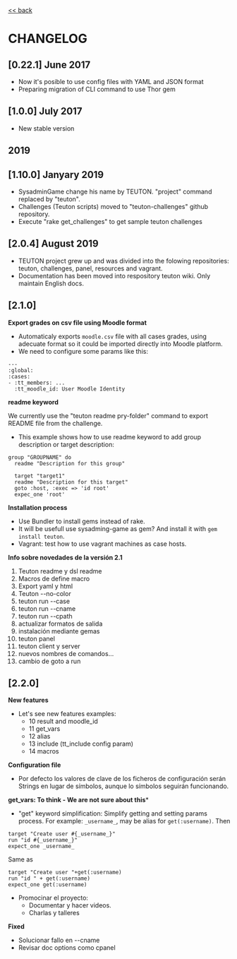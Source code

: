[<< back](../CHANGELOG.md)

# CHANGELOG

## [0.22.1] June 2017

* Now it's posible to use config files with YAML and JSON format
* Preparing migration of CLI command to use Thor gem

## [1.0.0] July 2017

* New stable version

## 2019

## [1.10.0] Janyary 2019

* SysadminGame change his name by TEUTON. "project" command replaced by "teuton".
* Challenges (Teuton scripts) moved to "teuton-challenges" github repository.
* Execute "rake get_challenges" to get sample teuton challenges

## [2.0.4] August 2019

* TEUTON project grew up and was divided into the folowing repositories: teuton, challenges, panel, resources and vagrant.
* Documentation has been moved into respository teuton wiki. Only maintain English docs.

## [2.1.0]

**Export grades on csv file using Moodle format**

* Automaticaly exports `moodle.csv` file with all cases grades, using adecuate format so it could be imported directly into Moodle platform.
* We need to configure some params like this:

```
---
:global:
:cases:
- :tt_members: ...
  :tt_moodle_id: User Moodle Identity
```

**readme keyword**

We currently use the "teuton readme pry-folder" command to export README file from the challenge.

* This example shows how to use readme keyword to add group description or target description:

```
group "GROUPNAME" do
  readme "Description for this group"

  target "target1"
  readme "Description for this target"
  goto :host, :exec => 'id root'
  expec_one 'root'
```

**Installation process**

* Use Bundler to install gems instead of rake.
* It will be usefull use sysadming-game as gem? And install it with `gem install teuton`.
* Vagrant: test how to use vagrant machines as case hosts.

**Info sobre novedades de la versión 2.1**

1. Teuton readme y dsl readme
2. Macros de define macro
3. Export yaml y html
4. Teuton --no-color
5. teuton run --case
6. teuton run --cname
7. teuton run --cpath
8. actualizar formatos de salida
9. instalación mediante gemas
10. teuton panel
11. teuton client y server
12. nuevos nombres de comandos...
13. cambio de goto a run

## [2.2.0]

**New features**

* Let's see new features examples:
    * 10 result and moodle_id
    * 11 get_vars
    * 12 alias
    * 13 include (tt_include config param)
    * 14 macros

**Configuration file**

* Por defecto los valores de clave de los ficheros de configuración serán Strings en lugar de símbolos, aunque lo símbolos seguirán funcionando.

**get_vars: To think - We are not sure about this***

* "get" keyword simplification: Simplify getting and setting params process. For example: `_username_`, may be alias for `get(:username)`. Then

```
target "Create user #{_username_}"
run "id #{_username_}"
expect_one _username_
```
Same as

```
target "Create user "+get(:username)
run "id " + get(:username)
expect_one get(:username)
```

* Promocinar el proyecto:
    * Documentar y hacer videos.
    * Charlas y talleres

**Fixed**

* Solucionar fallo en --cname
* Revisar doc options como cpanel
